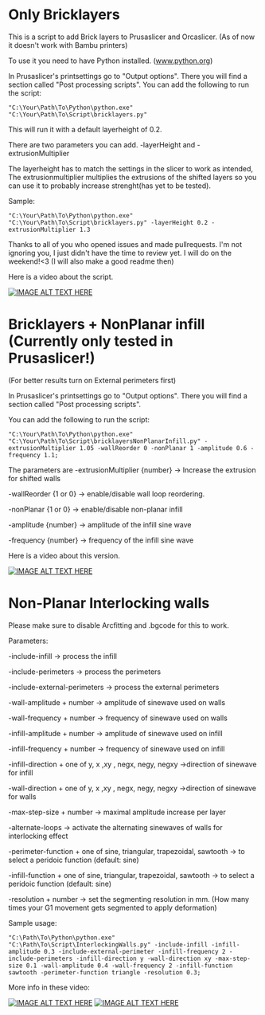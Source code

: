 # Only Bricklayers
This is a script to add Brick layers to Prusaslicer and Orcaslicer.
(As of now it doesn't work with Bambu printers)

To use it you need to have Python installed. (www.python.org) 

In Prusaslicer's printsettings go to "Output options". There you will find a section called "Post processing scripts". 
You can add the following to run the script:

```"C:\Your\Path\To\Python\python.exe" "C:\Your\Path\To\Script\bricklayers.py"```

This will run it with a default layerheight of 0.2.

There are two parameters you can add. -layerHeight and -extrusionMultiplier

The layerheight has to match the settings in the slicer to work as intended,
The extrusionmultiplier multiplies the extrusions of the shifted layers so you can use it to probably increase strenght(has yet to be tested).

Sample: 

```"C:\Your\Path\To\Python\python.exe" "C:\Your\Path\To\Script\bricklayers.py" -layerHeight 0.2 -extrusionMultiplier 1.3```

Thanks to all of you who opened issues and made pullrequests. I'm not ignoring you, I just didn't have the time to review yet. I will do on the weekend!<3
(I will also make a good readme then)

Here is a video about the script.

[![IMAGE ALT TEXT HERE](https://img.youtube.com/vi/EqRdQOoK5hc/0.jpg)](https://www.youtube.com/watch?v=EqRdQOoK5hc)


# Bricklayers + NonPlanar infill (Currently only tested in Prusaslicer!)

(For better results turn on External perimeters first)

In Prusaslicer's printsettings go to "Output options". There you will find a section called "Post processing scripts". 

You can add the following to run the script:

```"C:\Your\Path\To\Python\python.exe" "C:\Your\Path\To\Script\bricklayersNonPlanarInfill.py" -extrusionMultiplier 1.05 -wallReorder 0 -nonPlanar 1 -amplitude 0.6 -frequency 1.1;```

The parameters are
-extrusionMultiplier {number} -> Increase the extrusion for shifted walls

-wallReorder {1 or 0} -> enable/disable wall loop reordering.

-nonPlanar {1 or 0} -> enable/disable non-planar infill

-amplitude {number} -> amplitude of the infill sine wave

-frequency {number} -> frequency of the infill sine wave 

Here is a video about this version.

[![IMAGE ALT TEXT HERE](https://img.youtube.com/vi/DosU-M0g-QU/0.jpg)](https://www.youtube.com/watch?v=DosU-M0g-QU)

# Non-Planar Interlocking walls

Please make sure to disable Arcfitting and .bgcode for this to work. 

Parameters: 

-include-infill   -> process the infill

-include-perimeters -> process the perimeters

-include-external-perimeters -> process the external perimeters

-wall-amplitude + number -> amplitude of sinewave used on walls

-wall-frequency + number -> frequency of sinewave used on walls

-infill-amplitude + number -> amplitude of sinewave used on infill

-infill-frequency + number -> frequency of sinewave used on infill

-infill-direction + one of y, x ,xy , negx, negy, negxy ->direction of sinewave for infill

-wall-direction + one of y, x ,xy , negx, negy, negxy ->direction of sinewave for walls

-max-step-size + number -> maximal amplitude increase per layer

-alternate-loops -> activate the alternating sinewaves of walls for interlocking effect

-perimeter-function + one of sine, triangular, trapezoidal, sawtooth -> to select a peridoic function (default: sine)

-infill-function + one of sine, triangular, trapezoidal, sawtooth -> to select a peridoic function (default: sine)

-resolution + number -> set the segmenting resolution in mm. (How many times your G1 movement gets segmented to apply deformation)

Sample usage:

```"C:\Path\To\Python\python.exe" "C:\Path\To\Script\InterlockingWalls.py" -include-infill -infill-amplitude 0.3 -include-external-perimeter -infill-frequency 2 -include-perimeters -infill-direction y -wall-direction xy -max-step-size 0.1 -wall-amplitude 0.4 -wall-frequency 2 -infill-function sawtooth -perimeter-function triangle -resolution 0.3;```

More info in these video:

[![IMAGE ALT TEXT HERE](https://img.youtube.com/vi/r9YdJhN6jWQ/0.jpg)](https://www.youtube.com/watch?v=r9YdJhN6jWQ)
[![IMAGE ALT TEXT HERE](https://img.youtube.com/vi/WirZadHmQ3A/0.jpg)](https://www.youtube.com/watch?v=WirZadHmQ3A)
